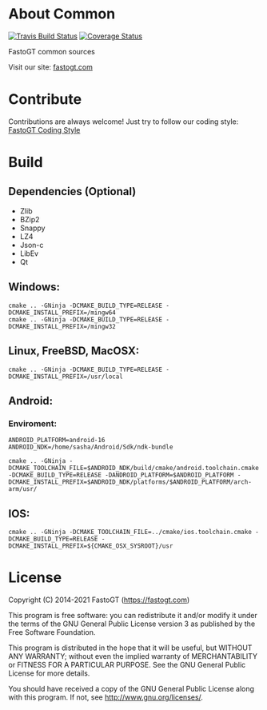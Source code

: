 About Common
===============
[![Travis Build Status](https://travis-ci.org/fastogt/common.svg?branch=master)](https://travis-ci.org/fastogt/common)
[![Coverage Status](https://coveralls.io/repos/github/fastogt/common/badge.svg?branch=master)](https://coveralls.io/github/fastogt/common?branch=master)

FastoGT common sources

Visit our site: [fastogt.com](https://fastogt.com)

Contribute
==========
Contributions are always welcome! Just try to follow our coding style: [FastoGT Coding Style](https://github.com/fastogt/fastonosql/wiki/Coding-Style)

Build
========

Dependencies (Optional)
-------
  * Zlib
  * BZip2
  * Snappy
  * LZ4
  * Json-c
  * LibEv
  * Qt

Windows:
-------
`cmake .. -GNinja -DCMAKE_BUILD_TYPE=RELEASE -DCMAKE_INSTALL_PREFIX=/mingw64`<br>
`cmake .. -GNinja -DCMAKE_BUILD_TYPE=RELEASE -DCMAKE_INSTALL_PREFIX=/mingw32`

Linux, FreeBSD, MacOSX:
-------
`cmake .. -GNinja -DCMAKE_BUILD_TYPE=RELEASE -DCMAKE_INSTALL_PREFIX=/usr/local`

Android:
-------
### Enviroment:
`ANDROID_PLATFORM=android-16`<br>
`ANDROID_NDK=/home/sasha/Android/Sdk/ndk-bundle`

`
cmake .. -GNinja -DCMAKE_TOOLCHAIN_FILE=$ANDROID_NDK/build/cmake/android.toolchain.cmake -DCMAKE_BUILD_TYPE=RELEASE -DANDROID_PLATFORM=$ANDROID_PLATFORM -DCMAKE_INSTALL_PREFIX=$ANDROID_NDK/platforms/$ANDROID_PLATFORM/arch-arm/usr/
`

IOS:
-------
`
cmake .. -GNinja -DCMAKE_TOOLCHAIN_FILE=../cmake/ios.toolchain.cmake -DCMAKE_BUILD_TYPE=RELEASE -DCMAKE_INSTALL_PREFIX=${CMAKE_OSX_SYSROOT}/usr
`

License
=======

Copyright (C) 2014-2021 FastoGT (https://fastogt.com)

This program is free software: you can redistribute it and/or modify
it under the terms of the GNU General Public License version 3 as 
published by the Free Software Foundation.

This program is distributed in the hope that it will be useful,
but WITHOUT ANY WARRANTY; without even the implied warranty of
MERCHANTABILITY or FITNESS FOR A PARTICULAR PURPOSE.  See the
GNU General Public License for more details.

You should have received a copy of the GNU General Public License
along with this program. If not, see <http://www.gnu.org/licenses/>.
